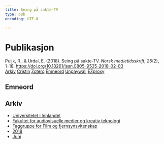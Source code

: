 ```yaml
---
title: Seing på sakte-TV
type: pub
encoding: UTF-8

---
```

<h1>Publikasjon</h1>
<article id="csl-bib-container-I7DZ4NER" class="csl-bib-container">
  <div class="csl-bib-body"> <div class="csl-entry">Puijk, R., &#38; Urdal, E. (2018). Seing på sakte-TV. <i>Norsk medietidsskrift</i>, <i>25</i>(2), 1–18. <a href="https://doi.org/10.18261/issn.0805-9535-2018-02-03">https://doi.org/10.18261/issn.0805-9535-2018-02-03</a></div> </div>
  <div class="csl-bib-buttons">
    <a href="#taxonomy-article-I7DZ4NER" alt="archive" class="csl-bib-button">Arkiv</a>
    <a href="https://app.cristin.no/results/show.jsf?id=1593187" alt="Cristin" class="csl-bib-button">Cristin</a>
    <a href="http://zotero.org/groups/5881554/items/I7DZ4NER" alt="Zotero" class="csl-bib-button">Zotero</a>
    <a href="#keywords-article-I7DZ4NER" alt="keywords" class="csl-bib-button">Emneord</a>
    <a href="https://www.idunn.no/file/pdf/67064937/seing_paa_sakte-tv.pdf" alt="Unpaywall" class="csl-bib-button">Unpaywall</a>
    <a href="https://www.idunn.no/file/pdf/67064937/seing_paa_sakte-tv.pdf" alt="EZproxy" class="csl-bib-button">EZproxy</a>
  </div>
  <div id="csl-bib-meta-container-I7DZ4NER"></div>
</article>
<div id="csl-bib-meta-I7DZ4NER" class="csl-bib-meta">
  <article id="keywords-article-I7DZ4NER" class="keywords-article">
    <h1>Emneord</h1>
    
  </article>
  <article id="taxonomy-article-I7DZ4NER" class="taxonomy-article">
    <h1>Arkiv</h1>
    <ul>
      <li>
        <a href="/nn/archive/?key=3DCRN523">Universitetet i Innlandet</a>
      </li>
      <li>
        <a href="/nn/archive/?key=8XUDF4FD">Fakultet for audiovisuelle medier og kreativ teknologi</a>
      </li>
      <li>
        <a href="/nn/archive/?key=GP9PM6PG">Faggruppe for Film og fjernsynsvitenskap</a>
      </li>
      <li>
        <a href="/nn/archive/?key=WKVLRWS5">2018</a>
      </li>
      <li>
        <a href="/nn/archive/?key=56MWXME4">Juni</a>
      </li>
    </ul>
  </article>
</div>
